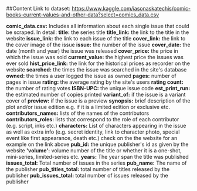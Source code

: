 ##Content
Link to dataset: https://www.kaggle.com/iasonaskatechis/comic-books-current-values-and-other-data?select=comics_data.csv

**comic_data.csv:**
Includes all information about each single issue that could be scraped. In detail:
**title:** the series title
**title_link:** the link to the title in the website
**issue_link:** the link to each issue of the title
**cover_link:** the link to the cover image of the issue
**issue:** the number of the issue
**cover_date:** the date (month and year) the issue was released
**cover_price:** the price in which the issue was sold
**current_value:** the highest price the issues was ever sold
**hist_price_link:** the link for the historical prices as recorder on the website
**searched:** the times the issue was searched in the site's database
**owned:** the times a user logged the issue as owned
**pages:** number of pages in issue
**rating:** the average rating by the site's users
**rating count:** the number of rating votes
**ISBN-UPC:** the unique issue code
**est_print_run:** the estimated number of copies printed
**variant_of:** if the issue is a variant cover of
**preview:** if the issue is a preview
**synopsis:** brief description of the plot and/or issue edition e.g. if it is a limited edition or exclusive etc.
**contributors_names:** lists of the names of the contributors
**contributors_roles:** lists that correspond to the role of each contributor (e.g. script, inks etc.)
**characters:** List of characters appearing in the issue as well as extra info (e.g. secret identity, link to character photo, special event like first appearance, death etc.) check on the the website for an example on the link above
**pub_id:** the unique publisher's id as given by the website
**'volume':** volume number of the title or whether it is a one-shot, mini-series, limited-series etc.
**years:** The year span the title was published
**issues_total:** Total number of issues in the series
**pub_name:** The name of the publisher
**pub_titles_total:** total number of titles released by the publisher
**pub_issues_total:** total number of issues released by the publisher
